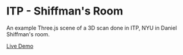 # ITP - Shiffman's Room
An example Three.js scene of a 3D scan done in ITP, NYU in Daniel Shiffman's room.

[Live Demo](https://juniorxsound.github.io/ITP_Room_Test/)
